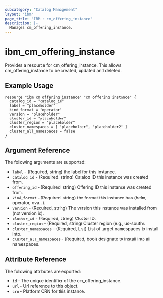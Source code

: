 ```yaml
---
subcategory: "Catalog Management"
layout: "ibm"
page_title: "IBM : cm_offering_instance"
description: |-
  Manages cm_offering_instance.
---
```


# ibm\_cm_offering_instance

Provides a resource for cm_offering_instance. This allows cm_offering_instance to be created, updated and deleted.

## Example Usage

```hcl
resource "ibm_cm_offering_instance" "cm_offering_instance" {
  catalog_id = "catalog_id"
  label = "placeholder"
  kind_format = "operator"
  version = "placeholder"
  cluster_id = "placeholder"
  cluster_region = "placeholder"
  cluster_namespaces = [ "placeholder", "placeholder2" ]
  cluster_all_namespaces = false
}
```

## Argument Reference

The following arguments are supported:

* `label` - (Required, string) the label for this instance.
* `catalog_id` - (Required, string) Catalog ID this instance was created from.
* `offering_id` - (Required, string) Offering ID this instance was created from.
* `kind_format` - (Required, string) the format this instance has (helm, operator, ova...).
* `version` - (Required, string) The version this instance was installed from (not version id).
* `cluster_id` - (Required, string) Cluster ID.
* `cluster_region` - (Required, string) Cluster region (e.g., us-south).
* `cluster_namespaces` - (Required, List) List of target namespaces to install into.
* `cluster_all_namespaces` - (Required, bool) designate to install into all namespaces.

## Attribute Reference

The following attributes are exported:

* `id` - The unique identifier of the cm_offering_instance.
* `url` - Url reference to this object.
* `crn` - Platform CRN for this instance.
